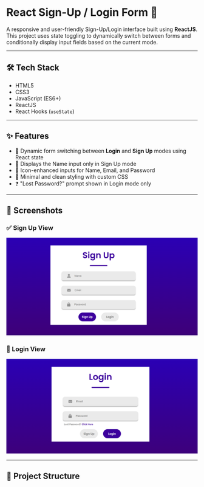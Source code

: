 # React Sign-Up / Login Form 📝 

A responsive and user-friendly Sign-Up/Login interface built using **ReactJS**. This project uses state toggling to dynamically switch between forms and conditionally display input fields based on the current mode.

---

## 🛠️ Tech Stack

- HTML5  
- CSS3  
- JavaScript (ES6+)  
- ReactJS  
- React Hooks (`useState`)  

---

## ✨ Features

- 🔁 Dynamic form switching between **Login** and **Sign Up** modes using React state
- 👤 Displays the Name input only in Sign Up mode
- 📧 Icon-enhanced inputs for Name, Email, and Password
- 🔐 Minimal and clean styling with custom CSS
- ❓ "Lost Password?" prompt shown in Login mode only

---

## 📸 Screenshots

### ✅ Sign Up View
![Sign Up](./Sign%20Up.png)

### 🔐 Login View
![Login](./Login.png)

---

## 📂 Project Structure

